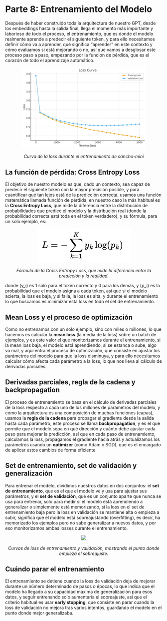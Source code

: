 # Parte 8: Entrenamiento del Modelo

Después de haber construido toda la arquitectura de nuestro GPT, desde los embeddings hasta la salida final, llega el momento más importante y laborioso de todo el proceso, el entrenamiento, que es donde el modelo realmente aprende a predecir el siguiente token, y para ello necesitamos definir cómo va a aprender, qué significa “aprender” en este contexto y cómo evaluamos si está mejorando o no, así que vamos a desglosar este proceso paso a paso, empezando por la función de pérdida, que es el corazón de todo el aprendizaje automático.

<p align="center">
  <img src="../assets/loss_curve_en.png" width="400">
</p>
<p align="center"><i>Curva de la loss durante el entrenamiento de sancho-mini</i></p>

## La función de pérdida: Cross Entropy Loss

El objetivo de nuestro modelo es que, dado un contexto, sea capaz de predecir el siguiente token con la mayor precisión posible, y para cuantificar qué tan lejos está de la predicción correcta, usamos una función matemática llamada función de pérdida, en nuestro caso la más habitual es la **Cross Entropy Loss**, que mide la diferencia entre la distribución de probabilidades que predice el modelo y la distribución real (donde la probabilidad correcta está toda en el token verdadero), y su fórmula, para un solo ejemplo, es:

<p align="center">
  <img src="../assets/cross_entropy_loss_formula.png" width="300">
</p>
<p align="center"><i>Fórmula de la Cross Entropy Loss, que mide la diferencia entre la predicción y la realidad.</i></p>

donde \(y_i\) es 1 solo para el token correcto y 0 para los demás, y \(p_i\) es la probabilidad que el modelo asigna a cada token, así que si el modelo acierta, la loss es baja, y si falla, la loss es alta, y durante el entrenamiento lo que buscamos es minimizar esta loss en todo el set de entrenamiento.


## Mean Loss y el proceso de optimización

Como no entrenamos con un solo ejemplo, sino con miles o millones, lo que hacemos es calcular la **mean loss** (la media de la loss) sobre un batch de ejemplos, y es este valor el que monitorizamos durante el entrenamiento, si la mean loss baja, el modelo está aprendiendo, si se estanca o sube, algo va mal, y aquí entra el proceso de optimización, que consiste en ajustar los parámetros del modelo para que la loss disminuya, y para ello necesitamos calcular cómo afecta cada parámetro a la loss, lo que nos lleva al cálculo de derivadas parciales.


## Derivadas parciales, regla de la cadena y backpropagation

El proceso de entrenamiento se basa en el cálculo de derivadas parciales de la loss respecto a cada uno de los millones de parámetros del modelo, y como la arquitectura es una composición de muchas funciones (capas), usamos la **regla de la cadena** para propagar el gradiente desde la salida hasta cada parámetro, este proceso se llama **backpropagation**, y es el que permite que el modelo sepa en qué dirección y cuánto debe ajustar cada peso para mejorar la predicción, así que en cada paso de entrenamiento, calculamos la loss, propagamos el gradiente hacia atrás y actualizamos los parámetros usando un **optimizer** (como Adam o SGD), que es el encargado de aplicar estos cambios de forma eficiente.


## Set de entrenamiento, set de validación y generalización

Para entrenar el modelo, dividimos nuestros datos en dos conjuntos: el **set de entrenamiento**, que es el que el modelo ve y usa para ajustar sus parámetros, y el **set de validación**, que es un conjunto aparte que nunca se usa para entrenar, solo para medir si el modelo está aprendiendo a generalizar o simplemente está memorizando, si la loss en el set de entrenamiento baja pero la loss en validación se mantiene alta o empieza a subir, significa que el modelo está sobreajustando (overfitting), es decir, ha memorizado los ejemplos pero no sabe generalizar a nuevos datos, y por eso monitorizamos ambas losses durante el entrenamiento.

<p align="center">
  <img src="../assets/train_val_loss.png" width="400">
</p>
<p align="center"><i>Curvas de loss de entrenamiento y validación, mostrando el punto donde empieza el sobreajuste.</i></p>

## Cuándo parar el entrenamiento

El entrenamiento se detiene cuando la loss de validación deja de mejorar durante un número determinado de pasos o épocas, lo que indica que el modelo ha llegado a su capacidad máxima de generalización para esos datos, y seguir entrenando solo aumentaría el sobreajuste, así que el criterio habitual es usar **early stopping**, que consiste en parar cuando la loss de validación no mejora tras varios intentos, guardando el modelo en el punto donde mejor generalizaba.

